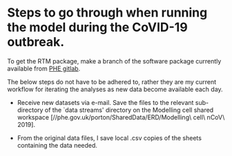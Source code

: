 # Steps to go through when running the model during the CoVID-19 outbreak.

To get the RTM package, make a branch of the software package currently available from [PHE gitlab].

The below steps do not have to be adhered to, rather they are my current workflow for iterating the analyses as new data become available each day.

- Receive new datasets via e-mail. Save the files to the relevant sub-directory of the `data streams' directory on the Modelling cell shared workspace [//phe.gov.uk/porton/SharedData/ERD/Modelling\ cell\ nCoV\ 2019].

- From the original data files, I save local .csv copies of the sheets containing the data needed.

[PHE gitlab]: https://gitlab.phe.gov.uk/Paul.Birrell/real-time-mcmc